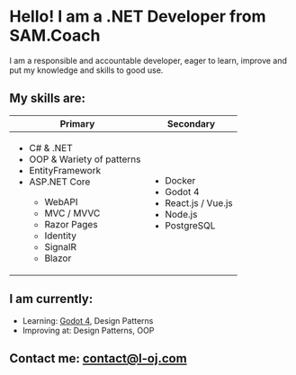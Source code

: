 # Hello! I am a .NET Developer from SAM.Coach

I am a responsible and accountable developer, eager to learn, improve and put my knowledge and skills to good use.

## My skills are:
| Primary | Secondary |
| ------- | --------- |
| <ul><li>C# & .NET</li><li>OOP & Wariety of patterns</li><li>EntityFramework</li><li>ASP.NET Core</li><ul><li>WebAPI</li><li>MVC / MVVC</li><li>Razor Pages</li><li>Identity</li><li>SignalR</li><li>Blazor</li></ul></ul> | <ul><li>Docker</li><li>Godot 4</li><li>React.js / Vue.js</li><li>Node.js</li><li>PostgreSQL</li></ul> |

## I am currently:
- Learning: [Godot 4](https://godotengine.org/), Design Patterns
- Improving at: Design Patterns, OOP

## Contact me: contact@l-oj.com
